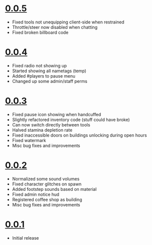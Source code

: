 # [0.0.5](#0.0.5) <!--1/19/2021-->
- Fixed tools not unequipping client-side when restrained
- Throttle/steer now disabled when chatting
- Fixed broken billboard code

# [0.0.4](#0.0.4) <!--1/19/2021-->
- Fixed radio not showing up
- Started showing all nametags (temp)
- Added #players to pause menu
- Changed up some admin/staff perms

# [0.0.3](#0.0.3) <!--1/18/2021-->
- Fixed pause icon showing when handcuffed
- Slightly refactored inventory code (stuff could have broke)
- Can now switch directly between tools
- Halved stamina depletion rate
- Fixed inaccessible doors on buildings unlocking during open hours
- Fixed watermark
- Misc bug fixes and improvements

# [0.0.2](#0.0.2) <!--1/18/2021-->
- Normalized some sound volumes
- Fixed character glitches on spawn
- Added footstep sounds based on material
- Fixed admin notice hud
- Registered coffee shop as building
- Misc bug fixes and improvements

# [0.0.1](#0.0.1) <!--1/13/2021-->
- Initial release